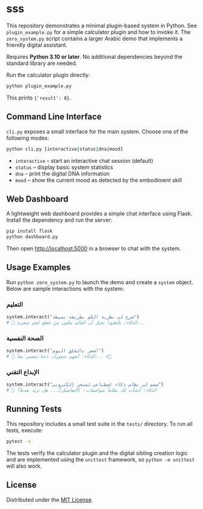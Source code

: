 # sss

This repository demonstrates a minimal plugin-based system in Python. See `plugin_example.py` for a simple calculator plugin and how to invoke it. The `zero_system.py` script contains a larger Arabic demo that implements a friendly digital assistant.

Requires **Python&nbsp;3.10 or later**. No additional dependencies beyond the standard library are needed.

Run the calculator plugin directly:
```bash
python plugin_example.py
```
This prints `{'result': 8}`.

## Command Line Interface

`cli.py` exposes a small interface for the main system. Choose one of the
following modes:

```bash
python cli.py [interactive|status|dna|mood]
```

- `interactive` – start an interactive chat session (default)
- `status` – display basic system statistics
- `dna` – print the digital DNA information
- `mood` – show the current mood as detected by the embodiment skill

## Web Dashboard

A lightweight web dashboard provides a simple chat interface using Flask.
Install the dependency and run the server:

```bash
pip install flask
python dashboard.py
```

Then open [http://localhost:5000](http://localhost:5000) in a browser to chat
with the system.

## Usage Examples

Run `python zero_system.py` to launch the demo and create a `system` object. Below are sample interactions with the system:

### التعليم
```python
system.interact("شرح لي نظرية الكم بطريقة بسيطة")
# 🤖 الذكاء: بالطبع! تخيل أن العالم مكون من قطع ليغو صغيرة...
```

### الصحة النفسية
```python
system.interact("أشعر بالقلق اليوم")
# 🤖 الذكاء: أتفهم شعورك، دعنا نتنفس معاً... 💆‍♂️
```

### الإبداع التقني
```python
system.interact("صمم لي نظام ذكاء اصطناعي لمتجر إلكتروني")
# 🤖 الذكاء: أنشأت لك نظاماً بمواصفات: [التفاصيل]... هل تريد تعديلاً؟
```

## Running Tests

This repository includes a small test suite in the `tests/` directory. To run
all tests, execute:

```bash
pytest -v
```

The tests verify the calculator plugin and the digital sibling creation logic
and are implemented using the `unittest` framework, so `python -m unittest`
will also work.

## License

Distributed under the [MIT License](LICENSE).
